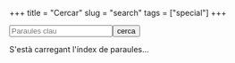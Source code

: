 +++
title = "Cercar"
slug = "search"
tags = ["special"]
+++

<link type="text/css" rel="stylesheet" href="/scripts/search.css" />

<script src="/scripts/search.js"></script>

<form class="search" onSubmit="return false;">
	<input class="field" type="text" name="q" id="input_search" placeholder="Paraules clau" onChange="runSearch(this.value.toLowerCase());" /><input class="submit" type="submit" value="cerca" />
</form>

<div id="list_results">
   <p>S'està carregant l'índex de paraules…</p>
</div>
